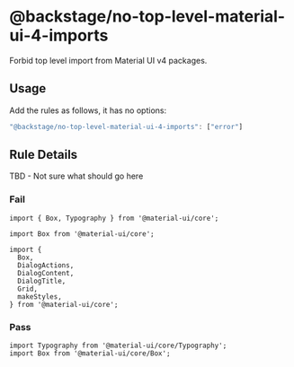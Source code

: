 # @backstage/no-top-level-material-ui-4-imports

Forbid top level import from Material UI v4 packages.

## Usage

Add the rules as follows, it has no options:

```js
"@backstage/no-top-level-material-ui-4-imports": ["error"]
```

## Rule Details

TBD - Not sure what should go here

### Fail

```tsx
import { Box, Typography } from '@material-ui/core';
```

```tsx
import Box from '@material-ui/core';
```

```tsx
import {
  Box,
  DialogActions,
  DialogContent,
  DialogTitle,
  Grid,
  makeStyles,
} from '@material-ui/core';
```

### Pass

```tsx
import Typography from '@material-ui/core/Typography';
import Box from '@material-ui/core/Box';
```
